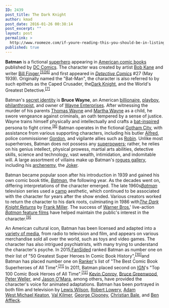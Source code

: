 ```yaml
---
ID: 2439
post_title: The Dark Knight
author: kmad
post_date: 2016-01-26 00:38:14
post_excerpt: ""
layout: post
permalink: >
  http://www.roomeze.com/if-youre-reading-this-you-should-be-in-listings/
published: true
---
```

<b>Batman</b> is a fictional <a title="Superhero" href="https://en.wikipedia.org/wiki/Superhero">superhero</a> appearing in <a title="American comic book" href="https://en.wikipedia.org/wiki/American_comic_book">American comic books</a> published by <a title="DC Comics" href="https://en.wikipedia.org/wiki/DC_Comics">DC Comics</a>. The character was created by artist <a title="Bob Kane" href="https://en.wikipedia.org/wiki/Bob_Kane">Bob Kane</a> and writer <a title="Bill Finger" href="https://en.wikipedia.org/wiki/Bill_Finger">Bill Finger</a>,<sup id="cite_ref-FingerSep2015_5-0" class="reference"><a href="https://en.wikipedia.org/wiki/Batman#cite_note-FingerSep2015-5">[5]</a></sup><sup id="cite_ref-FingerOct2015_6-0" class="reference"><a href="https://en.wikipedia.org/wiki/Batman#cite_note-FingerOct2015-6">[6]</a></sup> and first appeared in <i><a title="Detective Comics" href="https://en.wikipedia.org/wiki/Detective_Comics">Detective Comics</a></i> #27 (May 1939). Originally named the "Bat-Man", the character is also referred to by such epithets as the Caped Crusader, the<a title="Dark Knight (nickname)" href="https://en.wikipedia.org/wiki/Dark_Knight_(nickname)">Dark Knight</a>, and the World's Greatest Detective.<sup id="cite_ref-Fleisher_7-0" class="reference"><a href="https://en.wikipedia.org/wiki/Batman#cite_note-Fleisher-7">[7]</a></sup>

Batman's <a title="Secret identity" href="https://en.wikipedia.org/wiki/Secret_identity">secret identity</a> is <b>Bruce Wayne</b>, an American <a title="Billionaire" href="https://en.wikipedia.org/wiki/Billionaire">billionaire</a>, <a title="Playboy (lifestyle)" href="https://en.wikipedia.org/wiki/Playboy_(lifestyle)">playboy</a>, <a title="Philanthropy" href="https://en.wikipedia.org/wiki/Philanthropy">philanthropist</a>, and owner of <a title="Wayne Enterprises" href="https://en.wikipedia.org/wiki/Wayne_Enterprises">Wayne Enterprises</a>. After witnessing the murder of his parents <a title="Thomas Wayne" href="https://en.wikipedia.org/wiki/Thomas_Wayne">Thomas Wayne</a> and <a title="Martha Wayne" href="https://en.wikipedia.org/wiki/Martha_Wayne">Martha Wayne</a> as a child, he swore vengeance against criminals, an oath tempered by a sense of justice. Wayne trains himself physically and intellectually and crafts a <a title="Batsuit" href="https://en.wikipedia.org/wiki/Batsuit">bat-inspired</a> persona to fight crime.<sup id="cite_ref-dc-ency_8-0" class="reference"><a href="https://en.wikipedia.org/wiki/Batman#cite_note-dc-ency-8">[8]</a></sup> Batman operates in the fictional <a title="Gotham City" href="https://en.wikipedia.org/wiki/Gotham_City">Gotham City</a>, with assistance from various supporting characters, including his butler <a title="Alfred Pennyworth" href="https://en.wikipedia.org/wiki/Alfred_Pennyworth">Alfred</a>, police commissioner <a title="James Gordon (comics)" href="https://en.wikipedia.org/wiki/James_Gordon_(comics)">Gordon</a>, and vigilante allies such as <a title="Robin (comics)" href="https://en.wikipedia.org/wiki/Robin_(comics)">Robin</a>. Unlike most superheroes, Batman does not possess any <a title="Superpower (ability)" href="https://en.wikipedia.org/wiki/Superpower_(ability)">superpowers</a>; rather, he relies on his genius intellect, physical prowess, martial arts abilities, detective skills, science and technology, vast wealth, intimidation, and indomitable will. A large assortment of villains make up Batman's <a title="List of Batman Family adversaries" href="https://en.wikipedia.org/wiki/List_of_Batman_Family_adversaries">rogues gallery</a>, including his <a title="Archenemy" href="https://en.wikipedia.org/wiki/Archenemy">archenemy</a>, the <a title="Joker (comics)" href="https://en.wikipedia.org/wiki/Joker_(comics)">Joker</a>.

Batman became popular soon after his introduction in 1939 and gained his own comic book title, <i><a title="Batman (comic book)" href="https://en.wikipedia.org/wiki/Batman_(comic_book)">Batman</a></i>, the following year. As the decades went on, differing interpretations of the character emerged. The late 1960s<i><a title="Batman (TV series)" href="https://en.wikipedia.org/wiki/Batman_(TV_series)">Batman</a></i> television series used a <a title="Camp (style)" href="https://en.wikipedia.org/wiki/Camp_(style)">camp</a> aesthetic, which continued to be associated with the character for years after the show ended. Various creators worked to return the character to his dark roots, culminating in 1986 with<i><a title="The Dark Knight Returns" href="https://en.wikipedia.org/wiki/The_Dark_Knight_Returns">The Dark Knight Returns</a></i> by <a title="Frank Miller (comics)" href="https://en.wikipedia.org/wiki/Frank_Miller_(comics)">Frank Miller</a>. The success of <a title="Warner Bros." href="https://en.wikipedia.org/wiki/Warner_Bros.">Warner Bros.</a>' live-action <a title="Batman in film" href="https://en.wikipedia.org/wiki/Batman_in_film"><i>Batman</i> feature films</a> have helped maintain the public's interest in the character.<sup id="cite_ref-9" class="reference"><a href="https://en.wikipedia.org/wiki/Batman#cite_note-9">[9]</a></sup>

An American cultural icon, Batman has been licensed and adapted into a <a title="Batman franchise media" href="https://en.wikipedia.org/wiki/Batman_franchise_media">variety of media</a>, from radio to television and film, and appears on various merchandise sold all over the world, such as toys and video games. The character has also intrigued psychiatrists, with many trying to understand the character's psyche. In 2015,<a title="Time Inc." href="https://en.wikipedia.org/wiki/Time_Inc.">FanSided</a> ranked Batman as number one on their list of "50 Greatest Super Heroes In Comic Book History",<sup id="cite_ref-10" class="reference"><a href="https://en.wikipedia.org/wiki/Batman#cite_note-10">[10]</a></sup>and Batman has placed number one on <a title="Ranker" href="https://en.wikipedia.org/wiki/Ranker">Ranker</a>'s list of "The Best Comic Book Superheroes of All Time".<sup id="cite_ref-11" class="reference"><a href="https://en.wikipedia.org/wiki/Batman#cite_note-11">[11]</a></sup> In 2011, Batman placed second on <a title="IGN" href="https://en.wikipedia.org/wiki/IGN">IGN</a>'s "Top 100 Comic Book Heroes of All Time".<sup id="cite_ref-12" class="reference"><a href="https://en.wikipedia.org/wiki/Batman#cite_note-12">[12]</a></sup> <a title="Kevin Conroy" href="https://en.wikipedia.org/wiki/Kevin_Conroy">Kevin Conroy</a>, <a title="Bruce Greenwood" href="https://en.wikipedia.org/wiki/Bruce_Greenwood">Bruce Greenwood</a>, <a title="Peter Weller" href="https://en.wikipedia.org/wiki/Peter_Weller">Peter Weller</a>, and <a title="Jason O'Mara" href="https://en.wikipedia.org/wiki/Jason_O%27Mara">Jason O'Mara</a>, among others, have provided the character's voice for animated adaptations. Batman has been portrayed in both film and television by <a title="Lewis Wilson" href="https://en.wikipedia.org/wiki/Lewis_Wilson">Lewis Wilson</a>, <a title="Robert Lowery (actor)" href="https://en.wikipedia.org/wiki/Robert_Lowery_(actor)">Robert Lowery</a>, <a title="Adam West" href="https://en.wikipedia.org/wiki/Adam_West">Adam West</a>,<a title="Michael Keaton" href="https://en.wikipedia.org/wiki/Michael_Keaton">Michael Keaton</a>, <a title="Val Kilmer" href="https://en.wikipedia.org/wiki/Val_Kilmer">Val Kilmer</a>, <a title="George Clooney" href="https://en.wikipedia.org/wiki/George_Clooney">George Clooney</a>, <a title="Christian Bale" href="https://en.wikipedia.org/wiki/Christian_Bale">Christian Bale</a>, and <a title="Ben Affleck" href="https://en.wikipedia.org/wiki/Ben_Affleck">Ben Affleck</a>.
<div class="toclimit-3"></div>